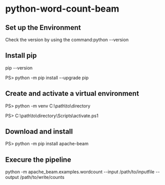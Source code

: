 # python-word-count-beam

## Set up the Environment

Check the version by using the command:python --version

## Install pip
pip --version

PS> python -m pip install --upgrade pip

## Create and activate a virtual environment
PS> python -m venv C:\path\to\directory

PS> C:\path\to\directory\Scripts\activate.ps1

## Download and install
PS> python -m pip install apache-beam

## Execure the pipeline
python -m apache_beam.examples.wordcount --input /path/to/inputfile --output /path/to/write/counts
